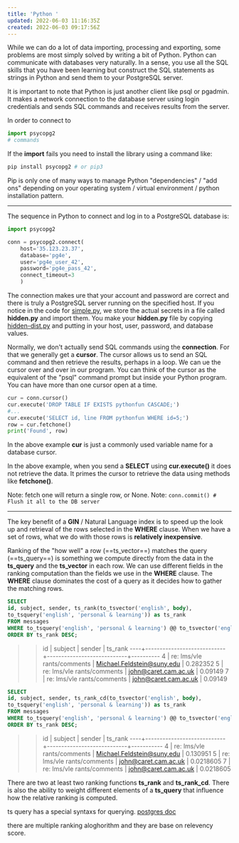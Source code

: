```yaml
---
title: 'Python '
updated: 2022-06-03 11:16:35Z
created: 2022-06-03 09:17:56Z
---
```


While we can do a lot of data importing, processing and exporting, some problems are most simply solved by writing a bit of Python. Python can communicate with databases very naturally. In a sense, you use all the SQL skills that you have been learning but construct the SQL statements as strings in Python and send them to your PostgreSQL server.

It is important to note that Python is just another client like psql or pgadmin. It makes a network connection to the database server using login credentials and sends SQL commands and receives results from the server.

In order to connect to

```python
import psycopg2 
# commands
```

If the **import** fails you need to install the library using a command like:

```bash
pip install psycopg2 # or pip3
```

Pip is only one of many ways to manage Python "dependencies" / "add ons" depending on your operating system / virtual environment / python installation pattern.

* * *

The sequence in Python to connect and log in to a PostgreSQL database is:

```python
import psycopg2

conn = psycopg2.connect(
 	host='35.123.23.37',
 	database='pg4e',
 	user='pg4e_user_42',
 	password='pg4e_pass_42',
 	connect_timeout=3
 	)
```

The connection makes ure that your account and password are correct and there is truly a PostgreSQL server running on the specified host. If you notice in the code for [simple.py](https://www.pg4e.com/code/simple.py), we store the actual secrets in a file called **hidden.py** and import them. You make your **hidden.py** file by copying [hidden-dist.py](https://www.pg4e.com/code/hidden-dist.py) and putting in your host, user, password, and database values.

Normally, we don't actually send SQL commands using the **connection**. For that we generally get a **cursor**. The cursor allows us to send an SQL command and then retrieve the results, perhaps in a loop. We can ue the cursor over and over in our program. You can think of the cursor as the equivalent of the "psql" command prompt but inside your Python program. You can have more than one cursor open at a time.

```python
cur = conn.cursor()
cur.execute('DROP TABLE IF EXISTS pythonfun CASCADE;')
#...
cur.execute('SELECT id, line FROM pythonfun WHERE id=5;')
row = cur.fetchone()
print('Found', row)
```

In the above example **cur** is just a commonly used variable name for a database cursor.

In the above example, when you send a **SELECT** using **cur.execute()** it does not retrieve the data. It primes the cursor to retrieve the data using methods like **fetchone()**.

Note: fetch one will return a single row, or None.
Note: `conn.commit() # Flush it all to the DB server`

* * *

The key benefit of a **GIN** / Natural Language index is to speed up the look up and retrieval of the rows selected in the **WHERE** clause. When we have a set of rows, what we do with those rows is **relatively inexpensive**.

Ranking of the "how well" a row (==ts_vector==) matches the query (==ts_query==) is something we compute directly from the data in the **ts_query** and the **ts_vector** in each row. We can use different fields in the ranking computation than the fields we use in the **WHERE** clause. The **WHERE** clause dominates the cost of a query as it decides how to gather the matching rows.

```sql
SELECT 
id, subject, sender, ts_rank(to_tsvector('english', body),
to_tsquery('english', 'personal & learning')) as ts_rank
FROM messages
WHERE to_tsquery('english', 'personal & learning') @@ to_tsvector('english', body)
ORDER BY ts_rank DESC;
```

> > id | subject | sender | ts_rank
> > ----+----------------------------+----------------------------+----------
> > 4 | re: lms/vle rants/comments | Michael.Feldstein@suny.edu | 0.282352
> > 5 | re: lms/vle rants/comments | john@caret.cam.ac.uk | 0.09149
> > 7 | re: lms/vle rants/comments | john@caret.cam.ac.uk | 0.09149

```sql
SELECT 
id, subject, sender, ts_rank_cd(to_tsvector('english', body),
to_tsquery('english', 'personal & learning')) as ts_rank
FROM messages
WHERE to_tsquery('english', 'personal & learning') @@ to_tsvector('english', body)
ORDER BY ts_rank DESC;
```

> > id | subject | sender | ts_rank
> > ----+----------------------------+----------------------------+-----------
> > 4 | re: lms/vle rants/comments | Michael.Feldstein@suny.edu | 0.130951
> > 5 | re: lms/vle rants/comments | john@caret.cam.ac.uk | 0.0218605
> > 7 | re: lms/vle rants/comments | john@caret.cam.ac.uk | 0.0218605

There are two at least two ranking functions **ts_rank** and **ts\_rank\_cd**. There is also the ability to weight different elements of a **ts_query** that influence how the relative ranking is computed.

ts query has a special syntaxs for querying. [postgres doc](https://www.postgresql.org/docs/current/textsearch-controls.html)

there are multiple ranking aloghorithm and they are base on relevency score.